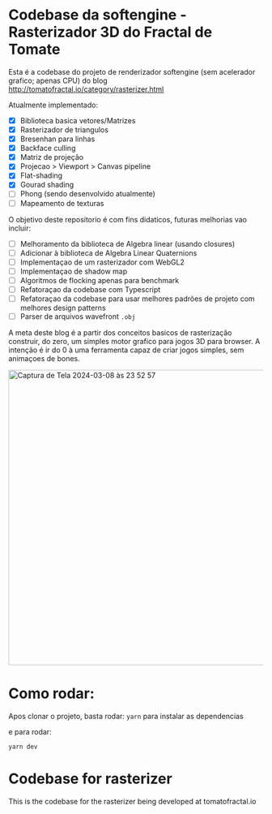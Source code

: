 # Codebase da softengine - Rasterizador 3D do Fractal de Tomate

Esta é a codebase do projeto de renderizador softengine (sem acelerador grafico; apenas CPU) do blog http://tomatofractal.io/category/rasterizer.html

Atualmente implementado:

- [x] Biblioteca basica vetores/Matrizes 
- [x] Rasterizador de triangulos
- [x] Bresenhan para linhas
- [x] Backface culling
- [x] Matriz de projeção
- [x] Projecao > Viewport > Canvas pipeline
- [x] Flat-shading 
- [x] Gourad shading
- [ ] Phong (sendo desenvolvido atualmente) 
- [ ] Mapeamento de texturas

O objetivo deste repositorio é com fins didaticos, futuras melhorias vao incluir:
- [ ] Melhoramento da biblioteca de Algebra linear (usando closures)
- [ ] Adicionar à biblioteca de Algebra Linear Quaternions
- [ ] Implementaçao de um rasterizador com WebGL2
- [ ] Implementaçao de shadow map
- [ ] Algoritmos de flocking apenas para benchmark
- [ ] Refatoraçao da codebase com Typescript
- [ ] Refatoraçao da codebase para usar melhores padrões de projeto com melhores design patterns
- [ ] Parser de arquivos wavefront `.obj`

A meta deste blog é a partir dos conceitos basicos de rasterização construir, do zero, um simples motor grafico para jogos 3D para browser.
A intenção é ir do 0 à uma ferramenta capaz de criar jogos simples, sem animaçoes de bones.

<img width="582" alt="Captura de Tela 2024-03-08 às 23 52 57" src="https://github.com/lrdass/cns/assets/66750963/3810e0dd-fcee-4f34-bd5f-cdf6bf53f588">

# Como rodar:

Apos clonar o projeto, basta rodar:
```yarn```
para instalar as dependencias

e para rodar:

```yarn dev```



# Codebase for rasterizer




This is the codebase for the rasterizer being developed at tomatofractal.io

